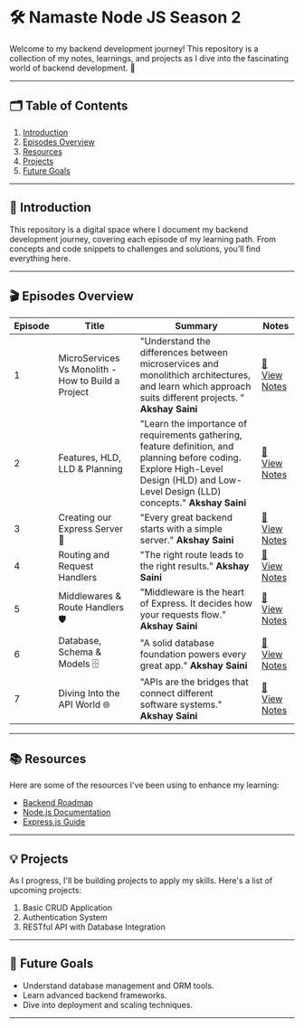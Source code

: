 # 🛠️ Namaste Node JS Season 2

Welcome to my backend development journey! This repository is a collection of my notes, learnings, and projects as I dive into the fascinating world of backend development. 🚀

---

## 🗂️ Table of Contents

1. [Introduction](#-introduction)
2. [Episodes Overview](#-episodes-overview)
3. [Resources](#-resources)
4. [Projects](#-projects)
5. [Future Goals](#-future-goals)

---

## 📖 Introduction

This repository is a digital space where I document my backend development journey, covering each episode of my learning path. From concepts and code snippets to challenges and solutions, you’ll find everything here.

---

## 🎬 Episodes Overview

| **Episode** | **Title**              | **Summary**                                                                 | **Notes**                                      |
|-------------|------------------------|-----------------------------------------------------------------------------|-----------------------------------------------|
| 1           | MicroServices Vs Monolith - How to Build a Project        | "Understand the differences between microservices and monolithich architectures, and learn which approach suits different projects. "  **Akshay Saini**             | [📄 View Notes](./Episode%2001%20Microservices%20Vs%20Monolith/Readme.md)     |
| 2           | Features, HLD, LLD & Planning | "Learn the importance of requirements gathering, feature definition, and planning before coding. Explore High-Level Design (HLD) and Low-Level Design (LLD) concepts." **Akshay Saini** | [📄 View Notes](./Episode%2002%20Features%2C%20HLD%2C%20LLD%20%26%20Planning/Readme.md) |
| 3           | Creating our Express Server 🚀 | "Every great backend starts with a simple server." **Akshay Saini** | [📄 View Notes](./Episode%2003%20Creating%20our%20Express%20Server/Readme.md) |
| 4           | Routing and Request Handlers | "The right route leads to the right results." **Akshay Saini** | [📄 View Notes](./Episode%2004%20Routing%20and%20Request%20Handlers/Readme.md) |
| 5           | Middlewares & Route Handlers 🛡️ | "Middleware is the heart of Express. It decides how your requests flow." **Akshay Saini** | [📄 View Notes](./Episode%2005%20Middlewares%20%26%20Route%20Handlers/Readme.md) |
| 6           | Database, Schema & Models 🗄️ | "A solid database foundation powers every great app." **Akshay Saini** | [📄 View Notes](./Episode%2006%20Database%2C%20Schema%20%26%20Models/Readme.md) |
| 7          | Diving Into the API World 🌐 | "APIs are the bridges that connect different software systems." **Akshay Saini** | [📄 View Notes](./Episode%2007%20Diving%20Into%20The%20APIs/Readme.md) |
---

## 📚 Resources

Here are some of the resources I've been using to enhance my learning:

- [Backend Roadmap](https://roadmap.sh/backend)
- [Node.js Documentation](https://nodejs.org/en/docs/)
- [Express.js Guide](https://expressjs.com/)

---

## 💡 Projects

As I progress, I'll be building projects to apply my skills. Here's a list of upcoming projects:

1. Basic CRUD Application
2. Authentication System
3. RESTful API with Database Integration

---

## 🎯 Future Goals

- Understand database management and ORM tools.
- Learn advanced backend frameworks.
- Dive into deployment and scaling techniques.

---
